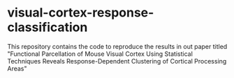 # visual-cortex-response-classification
This repository contains the code to reproduce the results in out paper titled "Functional Parcellation of Mouse Visual Cortex Using Statistical Techniques Reveals Response-Dependent Clustering of Cortical Processing Areas"
